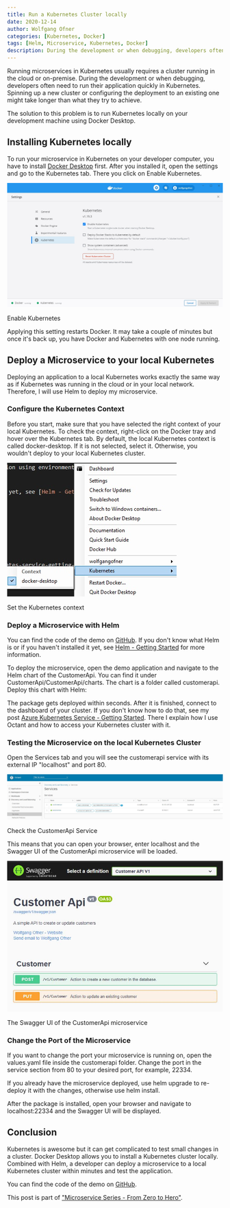 ```yaml
---
title: Run a Kubernetes Cluster locally
date: 2020-12-14
author: Wolfgang Ofner
categories: [Kubernetes, Docker]
tags: [Helm, Microservice, Kubernetes, Docker]
description: During the development or when debugging, developers often need to run their application quickly in Kubernetes. The solution to this problem is to run Kubernetes locally on your development machine using Docker Desktop.
---
```


Running microservices in Kubernetes usually requires a cluster running in the cloud or on-premise. During the development or when debugging, developers often need to run their application quickly in Kubernetes. Spinning up a new cluster or configuring the deployment to an existing one might take longer than what they try to achieve.

The solution to this problem is to run Kubernetes locally on your development machine using Docker Desktop.

## Installing Kubernetes locally

To run your microservice in Kubernetes on your developer computer, you have to install <a href="https://www.docker.com/products/docker-desktop" target="_blank" rel="noopener noreferrer">Docker Desktop</a> first. After you installed it, open the settings and go to the Kubernetes tab. There you click on Enable Kubernetes.

<div class="col-12 col-sm-10 aligncenter">
  <a href="/assets/img/posts/2020/12/Enable-Kubernetes.jpg"><img loading="lazy" src="/assets/img/posts/2020/12/Enable-Kubernetes.jpg" alt="Enable Kubernetes" /></a>
  
  <p>
   Enable Kubernetes
  </p>
</div>

Applying this setting restarts Docker. It may take a couple of minutes but once it's back up, you have Docker and Kubernetes with one node running.

## Deploy a Microservice to your local Kubernetes

Deploying an application to a local Kubernetes works exactly the same way as if Kubernetes was running in the cloud or in your local network. Therefore, I will use Helm to deploy my microservice. 

### Configure the Kubernetes Context

Before you start, make sure that you have selected the right context of your local Kubernetes. To check the context, right-click on the Docker tray and hover over the Kubernetes tab. By default, the local Kubernetes context is called docker-desktop. If it is not selected, select it. Otherwise, you wouldn't deploy to your local Kubernetes cluster.

<div class="col-12 col-sm-10 aligncenter">
  <a href="/assets/img/posts/2020/12/Set-the-Kubernetes-context.jpg"><img loading="lazy" src="/assets/img/posts/2020/12/Set-the-Kubernetes-context.jpg" alt="Set the Kubernetes context" /></a>
  
  <p>
   Set the Kubernetes context
  </p>
</div>

### Deploy a Microservice with Helm

You can find the code of the demo on <a href="https://github.com/WolfgangOfner/MicroserviceDemo" target="_blank" rel="noopener noreferrer">GitHub</a>. If you don't know what Helm is or if you haven't installed it yet, see [Helm - Getting Started](/helm-getting-started) for more information.

 To deploy the microservice, open the demo application and navigate to the Helm chart of the CustomerApi. You can find it under CustomerApi/CustomerApi/charts. The chart is a folder called customerapi. Deploy this chart with Helm:

<script src="https://gist.github.com/WolfgangOfner/fd2c611b2b018bceaf69304f4afdd9ca.js"></script>

The package gets deployed within seconds. After it is finished, connect to the dashboard of your cluster. If you don't know how to do that, see my post [Azure Kubernetes Service - Getting Started](/azure-kubernetes-service-getting-started). There I explain how I use Octant and how to access your Kubernetes cluster with it.

### Testing the Microservice on the local Kubernetes Cluster

Open the Services tab and you will see the customerapi service with its external IP "localhost" and port 80. 

<div class="col-12 col-sm-10 aligncenter">
  <a href="/assets/img/posts/2020/12/Check-the-CustomerApi-Service.jpg"><img loading="lazy" src="/assets/img/posts/2020/12/Check-the-CustomerApi-Service.jpg" alt="Check the CustomerApi Service" /></a>
  
  <p>
   Check the CustomerApi Service
  </p>
</div>

This means that you can open your browser, enter localhost and the Swagger UI of the CustomerApi microservice will be loaded.

<div class="col-12 col-sm-10 aligncenter">
  <a href="/assets/img/posts/2020/12/The-Swagger-UI-of-the-CustomerApi-microservice.jpg"><img loading="lazy" src="/assets/img/posts/2020/12/The-Swagger-UI-of-the-CustomerApi-microservice.jpg" alt="The Swagger UI of the CustomerApi microservice" /></a>
  
  <p>
   The Swagger UI of the CustomerApi microservice
  </p>
</div>

### Change the Port of the Microservice

If you want to change the port your microservice is running on, open the values.yaml file inside the customerapi folder. Change the port in the service section from 80 to your desired port, for example, 22334.

<script src="https://gist.github.com/WolfgangOfner/9f46f3b1c24a37616c9024d95d907a9a.js"></script>

If you already have the microservice deployed, use helm upgrade to re-deploy it with the changes, otherwise use helm install.

<script src="https://gist.github.com/WolfgangOfner/ff39d5805455c58626b73920865e78a1.js"></script>

After the package is installed, open your browser and navigate to localhost:22334 and the Swagger UI will be displayed.

## Conclusion

Kubernetes is awesome but it can get complicated to test small changes in a cluster. Docker Desktop allows you to install a Kubernetes cluster locally. Combined with Helm, a developer can deploy a microservice to a local Kubernetes cluster within minutes and test the application.

You can find the code of the demo on <a href="https://github.com/WolfgangOfner/MicroserviceDemo" target="_blank" rel="noopener noreferrer">GitHub</a>.

This post is part of ["Microservice Series - From Zero to Hero"](/microservice-series-from-zero-to-hero).